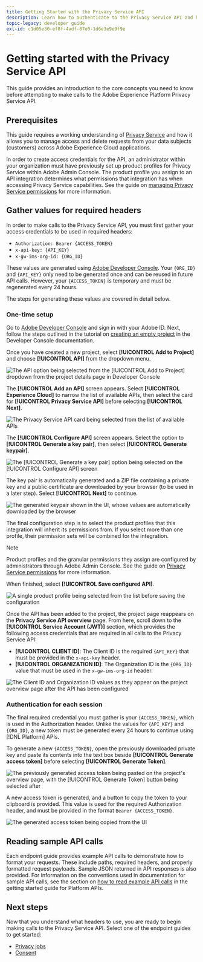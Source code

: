 ```yaml
---
title: Getting Started with the Privacy Service API
description: Learn how to authenticate to the Privacy Service API and how to interpret example API calls in the documentation.
topic-legacy: developer guide
exl-id: c1d05e30-ef8f-4adf-87e0-1d6e3e9e9f9e
---
```

# Getting started with the Privacy Service API

This guide provides an introduction to the core concepts you need to know before attempting to make calls to the Adobe Experience Platform Privacy Service API.

## Prerequisites

This guide requires a working understanding of [Privacy Service](../home.md) and how it allows you to manage access and delete requests from your data subjects (customers) across Adobe Experience Cloud applications.

In order to create access credentials for the API, an administrator within your organization must have previously set up product profiles for Privacy Service within Adobe Admin Console. The product profile you assign to an API integration determines what permissions that integration has when accessing Privacy Service capabilities. See the guide on [managing Privacy Service permissions](../permissions.md) for more information.

## Gather values for required headers

In order to make calls to the Privacy Service API, you must first gather your access credentials to be used in required headers:

* `Authorization: Bearer {ACCESS_TOKEN}`
* `x-api-key: {API_KEY}`
* `x-gw-ims-org-id: {ORG_ID}`

These values are generated using [Adobe Developer Console](https://developer.adobe.com/console). Your `{ORG_ID}` and `{API_KEY}` only need to be generated once and can be reused in future API calls. However, your `{ACCESS_TOKEN}` is temporary and must be regenerated every 24 hours.

The steps for generating these values are covered in detail below.

### One-time setup

Go to [Adobe Developer Console](https://developer.adobe.com/console) and sign in with your Adobe ID. Next, follow the steps outlined in the tutorial on [creating an empty project](https://developer.adobe.com/developer-console/docs/guides/projects/projects-empty/) in the Developer Console documentation.

Once you have created a new project, select **[!UICONTROL Add to Project]** and choose **[!UICONTROL API]** from the dropdown menu.

![The API option being selected from the [!UICONTROL Add to Project] dropdown from the project details page in Developer Console](../images/api/getting-started/add-api-button.png)

The **[!UICONTROL Add an API]** screen appears. Select **[!UICONTROL Experience Cloud]** to narrow the list of available APIs, then select the card for **[!UICONTROL Privacy Service API]** before selecting **[!UICONTROL Next]**.

![The Privacy Service API card being selected from the list of available APIs](../images/api/getting-started/add-privacy-service-api.png)

The **[!UICONTROL Configure API]** screen appears. Select the option to **[!UICONTROL Generate a key pair]**, then select **[!UICONTROL Generate keypair]**.

![The [!UICONTROL Generate a key pair] option being selected on the [!UICONTROL Configure API] screen](../images/api/getting-started/generate-key-pair.png)

The key pair is automatically generated and a ZIP file containing a private key and a public certificate are downloaded by your browser (to be used in a later step). Select **[!UICONTROL Next]** to continue.

![The generated keypair shown in the UI, whose values are automatically downloaded by the browser](../images/api/getting-started/key-pair-generated.png)

The final configuration step is to select the product profiles that this integration will inherit its permissions from. If you select more than one profile, their permission sets will be combined for the integration.

>[!NOTE]
>
>Product profiles and the granular permissions they assign are configured by administrators through Adobe Admin Console. See the guide on [Privacy Service permissions](../permissions.md) for more information.

When finished, select **[!UICONTROL Save configured API]**.

![A single product profile being selected from the list before saving the configuration](../images/api/getting-started/select-product-profiles.png)

Once the API has been added to the project, the project page reappears on the **Privacy Service API overview** page. From here, scroll down to the **[!UICONTROL Service Account (JWT)]** section, which provides the following access credentials that are required in all calls to the Privacy Service API:

* **[!UICONTROL CLIENT ID]**: The Client ID is the required `{API_KEY}` that must be provided in the `x-api-key` header.
* **[!UICONTROL ORGANIZATION ID]**: The Organization ID is the `{ORG_ID}` value that must be used in the `x-gw-ims-org-id` header.

![The Client ID and Organization ID values as they appear on the project overview page after the API has been configured](../images/api/getting-started/jwt-credentials.png)

### Authentication for each session

The final required credential you must gather is your `{ACCESS_TOKEN}`, which is used in the Authorization header. Unlike the values for `{API_KEY}` and `{ORG_ID}`, a new token must be generated every 24 hours to continue using [!DNL Platform] APIs.

To generate a new `{ACCESS_TOKEN}`, open the previously downloaded private key and paste its contents into the text box beside **[!UICONTROL Generate access token]** before selecting **[!UICONTROL Generate Token]**.

![The previously generated access token being pasted on the project's overview page, with the [!UICONTROL Generate Token] button being selected after](../images/api/getting-started/paste-private-key.png)

A new access token is generated, and a button to copy the token to your clipboard is provided. This value is used for the required Authorization header, and must be provided in the format `Bearer {ACCESS_TOKEN}`.

![The generated access token being copied from the UI](../images/api/getting-started/generated-access-token.png)

## Reading sample API calls

Each endpoint guide provides example API calls to demonstrate how to format your requests. These include paths, required headers, and properly formatted request payloads. Sample JSON returned in API responses is also provided. For information on the conventions used in documentation for sample API calls, see the section on [how to read example API calls](../../landing/api-guide.md#sample-api) in the getting started guide for Platform APIs.

## Next steps

Now that you understand what headers to use, you are ready to begin making calls to the Privacy Service API. Select one of the endpoint guides to get started:

* [Privacy jobs](./privacy-jobs.md)
* [Consent](./consent.md)
